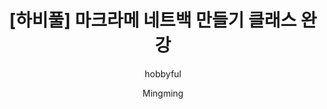 ---
layout: post
title:  "[하비풀] 마크라메 네트백 만들기 클래스 완강"
subtitle: "hobbyful"
etcs: true
text: true
author: "Mingming"
post-header: true
header-img: "img/thumbnail.png"
order: 1
---